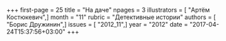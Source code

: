 +++
first-page = 25
title = "На даче"
npages = 3
illustrators = [ "Артём Костюкевич",]
month = "11"
rubric = "Детективные истории"
authors = [ "Борис Дружинин",]
issues = [ "2012_11",]
year = "2012"
date = "2017-04-24T15:37:56+03:00"
+++
